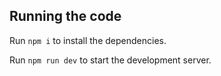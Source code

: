 
  ## Running the code

  Run `npm i` to install the dependencies.

  Run `npm run dev` to start the development server.
  
